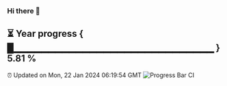 ### Hi there 👋
⏳ Year progress { █▁▁▁▁▁▁▁▁▁▁▁▁▁▁▁▁▁▁▁▁▁▁▁▁▁▁▁▁▁ } 5.81 %
---
⏰ Updated on Mon, 22 Jan 2024 06:19:54 GMT
![Progress Bar CI](https://github.com/liununu/liununu/workflows/Progress%20Bar%20CI/badge.svg)
